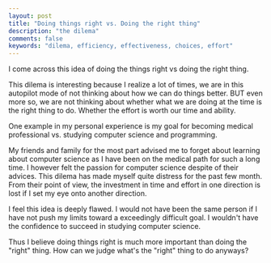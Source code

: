 ```yaml
---
layout: post
title: "Doing things right vs. Doing the right thing"
description: "the dilema"
comments: false 
keywords: "dilema, efficiency, effectiveness, choices, effort"
---
```

I come across this idea of doing the things right vs doing the right thing. 

This dilema is interesting because I realize a lot of times, we are in this autopilot mode of not thinking about how we can do things better. 
BUT even more so, we are not thinking about whether what we are doing at the time is the right thing to do. Whether the effort is worth our time and ability.

One example in my personal experience is my goal for becoming medical professional vs. studying computer science and programming.

My friends and family for the most part advised me to forget about learning about computer science as I have been on the medical path for such a long time. I however felt the passion for computer science despite of their advices. This dilema has made myself quite distress for the past few month. From their point of view, the investment in time and effort in one direction is lost if I set my eye onto another direction. 

I feel this idea is deeply flawed. I would not have been the same person if I have not push my limits toward a exceedingly difficult goal. I wouldn't have the confidence to succeed in studying computer science. 

Thus I believe doing things right is much more important than doing the "right" thing. How can we judge what's the "right" thing to do anyways? 
